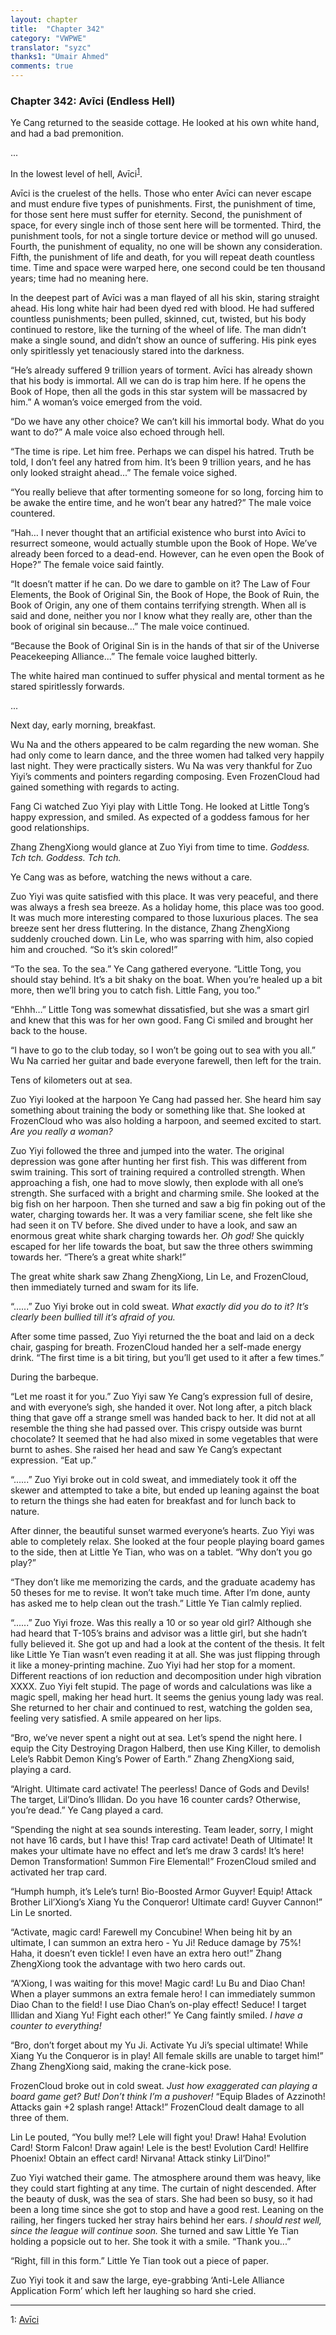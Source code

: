```yaml
---
layout: chapter
title:  "Chapter 342"
category: "VWPWE"
translator: "syzc"
thanks1: "Umair Ahmed"
comments: true
---
```


### Chapter 342: Avīci (Endless Hell)

Ye Cang returned to the seaside cottage. He looked at his own white hand, and had a bad premonition.

...

In the lowest level of hell, Avīci<sup>[1](#footnote1)</sup>. 


Avīci is the cruelest of the hells. Those who enter Avīci can never escape and must endure five types of punishments. First, the punishment of time, for those sent here must suffer for eternity. Second, the punishment of space, for every single inch of those sent here will be tormented. Third, the punishment tools, for not a single torture device or method will go unused. Fourth, the punishment of equality, no one will be shown any consideration. Fifth, the punishment of life and death, for you will repeat death countless time. Time and space were warped here, one second could be ten thousand years; time had no meaning here.

In the deepest part of Avīci was a man flayed of all his skin, staring straight ahead. His long white hair had been dyed red with blood. He had suffered countless punishments; been pulled, skinned, cut, twisted, but his body continued to restore, like the turning of the wheel of life. The man didn’t make a single sound, and didn’t show an ounce of suffering. His pink eyes only spiritlessly yet tenaciously stared into the darkness.

“He’s already suffered 9 trillion years of torment. Avīci has already shown that his body is immortal. All we can do is trap him here. If he opens the Book of Hope, then all the gods in this star system will be massacred by him.” A woman’s voice emerged from the void.

“Do we have any other choice? We can’t kill his immortal body. What do you want to do?” A male voice also echoed through hell.

“The time is ripe. Let him free. Perhaps we can dispel his hatred. Truth be told, I don’t feel any hatred from him. It’s been 9 trillion years, and he has only looked straight ahead...” The female voice sighed.

“You really believe that after tormenting someone for so long, forcing him to be awake the entire time, and he won’t bear any hatred?” The male voice countered.

“Hah… I never thought that an artificial existence who burst into Avīci to resurrect someone, would actually stumble upon the Book of Hope. We’ve already been forced to a dead-end. However, can he even open the Book of Hope?” The female voice said faintly.

“It doesn’t matter if he can. Do we dare to gamble on it? The Law of Four Elements, the Book of Original Sin, the Book of Hope, the Book of Ruin, the Book of Origin, any one of them contains terrifying strength. When all is said and done, neither you nor I know what they really are, other than the book of original sin because...” The male voice continued.

“Because the Book of Original Sin is in the hands of that sir of the Universe Peacekeeping Alliance...” The female voice laughed bitterly.

The white haired man continued to suffer physical and mental torment as he stared spiritlessly forwards.

...

Next day, early morning, breakfast.

Wu Na and the others appeared to be calm regarding the new woman. She had only come to learn dance, and the three women had talked very happily last night. They were practically sisters. Wu Na was very thankful for Zuo Yiyi’s comments and pointers regarding composing. Even FrozenCloud had gained something with regards to acting.

Fang Ci watched Zuo Yiyi play with Little Tong. He looked at Little Tong’s happy expression, and smiled. As expected of a goddess famous for her good relationships.

Zhang ZhengXiong would glance at Zuo Yiyi from time to time. *Goddess. Tch tch. Goddess. Tch tch.*

Ye Cang was as before, watching the news without a care.

Zuo Yiyi was quite satisfied with this place. It was very peaceful, and there was always a fresh sea breeze. As a holiday home, this place was too good. It was much more interesting compared to those luxurious places. The sea breeze sent her dress fluttering. In the distance, Zhang ZhengXiong suddenly crouched down. Lin Le, who was sparring with him, also copied him and crouched. “So it’s skin colored!”

“To the sea. To the sea.” Ye Cang gathered everyone. “Little Tong, you should stay behind. It’s a bit shaky on the boat. When you’re healed up a bit more, then we’ll bring you to catch fish. Little Fang, you too.”

“Ehhh…” Little Tong was somewhat dissatisfied, but she was a smart girl and knew that this was for her own good. Fang Ci smiled and brought her back to the house.

“I have to go to the club today, so I won’t be going out to sea with you all.” Wu Na carried her guitar and bade everyone farewell, then left for the train.

Tens of kilometers out at sea.

Zuo Yiyi looked at the harpoon Ye Cang had passed her. She heard him say something about training the body or something like that. She looked at FrozenCloud who was also holding a harpoon, and seemed excited to start. *Are you really a woman?*

Zuo Yiyi followed the three and jumped into the water. The original depression was gone after hunting her first fish. This was different from swim training. This sort of training required a controlled strength. When approaching a fish, one had to move slowly, then explode with all one’s strength. She surfaced with a bright and charming smile. She looked at the big fish on her harpoon. Then she turned and saw a big fin poking out of the water, charging towards her. It was a very familiar scene, she felt like she had seen it on TV before. She dived under to have a look, and saw an enormous great white shark charging towards her. *Oh god!* She quickly escaped for her life towards the boat, but saw the three others swimming towards her. “There’s a great white shark!”

The great white shark saw Zhang ZhengXiong, Lin Le, and FrozenCloud, then immediately turned and swam for its life.

“......” Zuo Yiyi broke out in cold sweat. *What exactly did you do to it? It’s clearly been bullied till it’s afraid of you.*

After some time passed, Zuo Yiyi returned the the boat and laid on a deck chair, gasping for breath. FrozenCloud handed her a self-made energy drink. “The first time is a bit tiring, but you’ll get used to it after a few times.”

During the barbeque.

“Let me roast it for you.” Zuo Yiyi saw Ye Cang’s expression full of desire, and with everyone’s sigh, she handed it over. Not long after, a pitch black thing that gave off a strange smell was handed back to her. It did not at all resemble the thing she had passed over. This crispy outside was burnt chocolate? It seemed that he had also mixed in some vegetables that were burnt to ashes. She raised her head and saw Ye Cang’s expectant expression. “Eat up.”

“......” Zuo Yiyi broke out in cold sweat, and immediately took it off the skewer and attempted to take a bite, but ended up leaning against the boat to return the things she had eaten for breakfast and for lunch back to nature.

After dinner, the beautiful sunset warmed everyone’s hearts. Zuo Yiyi was able to completely relax. She looked at the four people playing board games to the side, then at Little Ye Tian, who was on a tablet. “Why don’t you go play?”

“They don’t like me memorizing the cards, and the graduate academy has 50 theses for me to revise. It won’t take much time. After I’m done, aunty has asked me to help clean out the trash.” Little Ye Tian calmly replied.

“......” Zuo Yiyi froze. Was this really a 10 or so year old girl? Although she had heard that T-105’s brains and advisor was a little girl, but she hadn’t fully believed it. She got up and had a look at the content of the thesis. It felt like Little Ye Tian wasn’t even reading it at all. She was just flipping through it like a money-printing machine. Zuo Yiyi had her stop for a moment. Different reactions of ion reduction and decomposition under high vibration XXXX. Zuo Yiyi felt stupid. The page of words and calculations was like a magic spell, making her head hurt. It seems the genius young lady was real. She returned to her chair and continued to rest, watching the golden sea, feeling very satisfied. A smile appeared on her lips.

“Bro, we’ve never spent a night out at sea. Let’s spend the night here. I equip the City Destroying Dragon Halberd, then use King Killer, to demolish Lele’s Rabbit Demon King’s Power of Earth.” Zhang ZhengXiong said, playing a card.

“Alright. Ultimate card activate! The peerless! Dance of Gods and Devils! The target, Lil’Dino’s Illidan. Do you have 16 counter cards? Otherwise, you’re dead.” Ye Cang played a card.

“Spending the night at sea sounds interesting. Team leader, sorry, I might not have 16 cards, but I have this! Trap card activate! Death of Ultimate! It makes your ultimate have no effect and let’s me draw 3 cards! It’s here! Demon Transformation! Summon Fire Elemental!” FrozenCloud smiled and activated her trap card.

“Humph humph, it’s Lele’s turn! Bio-Boosted Armor Guyver! Equip! Attack Brother Lil’Xiong’s Xiang Yu the Conqueror! Ultimate card! Guyver Cannon!” Lin Le snorted.

“Activate, magic card! Farewell my Concubine! When being hit by an ultimate, I can summon an extra hero - Yu Ji! Reduce damage by 75%! Haha, it doesn’t even tickle! I even have an extra hero out!” Zhang ZhengXiong took the advantage with two hero cards out.

“A’Xiong, I was waiting for this move! Magic card! Lu Bu and Diao Chan! When a player summons an extra female hero! I can immediately summon Diao Chan to the field! I use Diao Chan’s on-play effect! Seduce! I target Illidan and Xiang Yu! Fight each other!” Ye Cang faintly smiled. *I have a counter to everything!*

“Bro, don’t forget about my Yu Ji. Activate Yu Ji’s special ultimate! While Xiang Yu the Conqueror is in play! All female skills are unable to target him!” Zhang ZhengXiong said, making the crane-kick pose.

FrozenCloud broke out in cold sweat. *Just how exaggerated can playing a board game get? But! Don’t think I’m a pushover!* “Equip Blades of Azzinoth! Attacks gain +2 splash range! Attack!” FrozenCloud dealt damage to all three of them. 

Lin Le pouted, “You bully me!? Lele will fight you! Draw! Haha! Evolution Card! Storm Falcon! Draw again! Lele is the best! Evolution Card! Hellfire Phoenix! Obtain an effect card! Nirvana! Attack stinky Lil’Dino!”

Zuo Yiyi watched their game. The atmosphere around them was heavy, like they could start fighting at any time. The curtain of night descended. After the beauty of dusk, was the sea of stars. She had been so busy, so it had been a long time since she got to stop and have a good rest. Leaning on the railing, her fingers tucked her stray hairs behind her ears. *I should rest well, since the league will continue soon.* She turned and saw Little Ye Tian holding a popsicle out to her. She took it with a smile. “Thank you...”

“Right, fill in this form.” Little Ye Tian took out a piece of paper.

Zuo Yiyi took it and saw the large, eye-grabbing ‘Anti-Lele Alliance Application Form’ which left her laughing so hard she cried.

---

<a name="footnote1">1</a>: <a href="https://en.wikipedia.org/wiki/Av%C4%ABci">Avīci</a>
